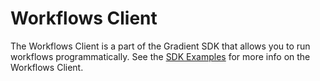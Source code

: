 # Workflows Client

The Workflows Client is a part of the Gradient SDK that allows you to run workflows programmatically. See the [SDK Examples](https://docs.paperspace.com/gradient/more/gradient-python-sdk-1/sdk-tutorial#launch-a-workflow) for more info on the Workflows Client.

